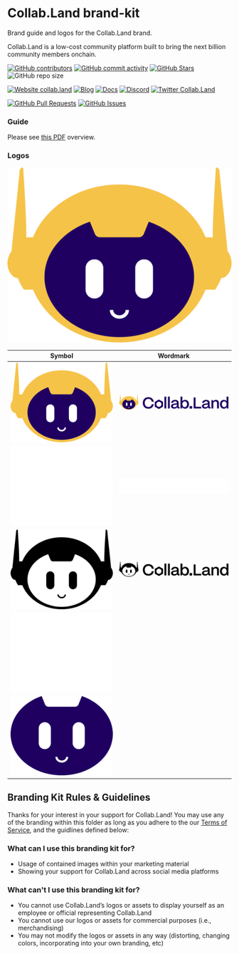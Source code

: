 <!-- This repo uses BASE as a reference https://github.com/base-org/brand-kit/tree/main
and a lot of dynamic Badges https://shields.io/docs/ -->

# Collab.Land brand-kit
Brand guide and logos for the Collab.Land brand.

Collab.Land is a low-cost community platform built to bring the next billion community members onchain.

<!-- Badge row 1 - status -->

[![GitHub contributors](https://img.shields.io/github/contributors/abridged/brand-kit)](https://github.com/abridged/brand-kit/graphs/contributors)
[![GitHub commit activity](https://img.shields.io/github/commit-activity/w/abridged/brand-kit)](https://github.com/abridged/brand-kit/graphs/contributors)
[![GitHub Stars](https://img.shields.io/github/stars/abridged/brand-kit)](https://github.com/abridged/brand-kit/stargazers)
![GitHub repo size](https://img.shields.io/github/repo-size/abridged/brand-kit)

<!-- Badge row 2 - links and profiles -->

[![Website collab.land](https://img.shields.io/website-up-down-green-red/https/base.org.svg)](https://collab.land)
[![Blog](https://img.shields.io/badge/blog-up-green)](https://collabland.mirror.xyz/)
[![Docs](https://img.shields.io/badge/docs-up-green)](https://docs.collab.land/)
[![Discord](https://img.shields.io/discord/904119310702772254?label=discord)](https://discord.gg/collabland)
[![Twitter Collab.Land](https://img.shields.io/twitter/follow/collab_land_?style=social)](https://twitter.com/collab_land_)

<!-- Badge row 3 - detailed status -->

[![GitHub Pull Requests](https://img.shields.io/github/issues-pr-raw/abridged/brand-kit)](https://github.com/abridged/brand-kit/pulls)
[![GitHub Issues](https://img.shields.io/github/issues-raw/abridged/brand-kit)](https://github.com/abridged/brand-kit/issues)

### Guide

Please see [this PDF](guide/guide.pdf) overview.

### Logos

![InProduct](logo/in-product/Logo-Mark-Color.svg)

| Symbol                                                  | Wordmark                                             |
| ------------------------------------------------------- | ---------------------------------------------------- |
| ![LogoColor](logo/symbol/Logo-Mark-Color.svg)           | ![WordmarkColor](logo/wordmark/Full-Logo-Color.svg)  |
| ![LogoWhite](logo/symbol/Logo-Mark-White-Outline.svg)   | ![WordmarkWhite](logo/wordmark/Full-Logo-White-Outline.svg)  |
| ![LogoBlack](logo/symbol/Logo-Mark-Black-Outline.svg)           | ![WordmarkBlack](logo/wordmark/Full-Logo-Black-Outline.svg)  |
| ![SimpleFaceWhite](logo/symbol/Logo-Simple-Face-White.svg)   |  |
| ![SimpleFaceColor](logo/symbol/Logo-Simple-Face-Color.svg)           |  |



## Branding Kit Rules & Guidelines
Thanks for your interest in your support for Collab.Land! You may use any of the branding within this folder as long as you adhere to the our [Terms of Service](https://www.collab.land/terms-of-service), and the guidlines defined below:

### What can I use this branding kit for?
- Usage of contained images within your marketing material
- Showing your support for Collab.Land across social media platforms
### What can't I use this branding kit for?
- You cannot use Collab.Land’s logos or assets to display yourself as an employee or official representing Collab.Land
- You cannot use our logos or assets for commercial purposes (i.e., merchandising)
- You may not modify the logos or assets in any way (distorting, changing colors, incorporating into your own branding, etc)
